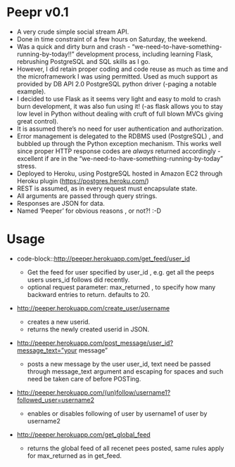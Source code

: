 ﻿Peepr v0.1
==========

* A very crude simple social stream API.
* Done in time constraint of a few hours on Saturday, the weekend.
* Was a quick and dirty burn and crash - “we-need-to-have-something-running-by-today!!” development process, including learning Flask, rebrushing PostgreSQL and SQL skills as I go.
* However, I did retain proper coding and code reuse as much as time and the microframework I was using permitted. Used as much support as provided by DB API 2.0 PostgreSQL python driver (-paging a notable example).
* I decided to use Flask as it seems very light and easy to mold to crash burn development, it was also fun using it! (-as flask allows you to stay low level in Python without dealing with cruft of full blown MVCs giving great control).
* It is assumed there’s no need for user authentication and authorization.
* Error management is delegated to the RDBMS used (PostgreSQL) , and bubbled up through the Python exception mechanism. This works well since proper HTTP response codes are *always* returned accordingly - excellent if are in the “we-need-to-have-something-running-by-today” stress.
* Deployed to Heroku, using PostgreSQL hosted in Amazon EC2 through Heroku plugin (https://postgres.heroku.com/)
* REST is assumed, as in every request must encapsulate state.
* All arguments are passed through query strings.
* Responses are JSON for data.
* Named ‘Peeper’ for obvious reasons , or not?! :-D


Usage
=====

* code-block::http://peeper.herokuapp.com/get_feed/user_id
    - Get the feed for user specified by user_id , e.g. get all the peeps users users_id follows did recently.
    - optional request parameter: max_returned , to specify how many backward entries to return. defaults to 20.

* http://peeper.herokuapp.com/create_user/username
    - creates a new userid.
    - returns the newly created userid in JSON.

* http://peeper.herokuapp.com/post_message/user_id?message_text=”your message”
    * posts a new message by the user user_id, text need be passed through message_text argument and escaping for spaces and such need be taken care of before POSTing.

*  http://peeper.herokuapp.com/(un)follow/username1?followed_user=username2
    - enables or disables following of user by username1 of user by username2

* http://peeper.herokuapp.com/get_global_feed 
    - returns the global feed of all recenet pees posted, same rules apply for max_returned as in get_feed.
